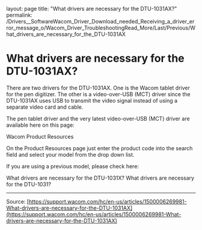layout: page
title: "What drivers are necessary for the DTU-1031AX?"
permalink: /Drivers__SoftwareWacom_Driver_Download_needed_Receiving_a_driver_error_message_o/Wacom_Driver_TroubleshootingRead_More/Last/Previous/What_drivers_are_necessary_for_the_DTU-1031AX

# What drivers are necessary for the DTU-1031AX?

There are two drivers for the DTU-1031AX. One is the Wacom tablet driver for the pen digitizer. The other is a video-over-USB (MCT) driver since the DTU-1031AX uses USB to transmit the video signal instead of using a separate video card and cable.

The pen tablet driver and the very latest video-over-USB (MCT) driver are available here on this page:


Wacom Product Resources


On the Product Resources page just enter the product code into the search field and select your model from the drop down list.








If you are using a previous model, please check here:

What drivers are necessary for the DTU-1031X?
What drivers are necessary for the DTU-1031?

---
Source: [https://support.wacom.com/hc/en-us/articles/1500006269981-What-drivers-are-necessary-for-the-DTU-1031AX](https://support.wacom.com/hc/en-us/articles/1500006269981-What-drivers-are-necessary-for-the-DTU-1031AX)
